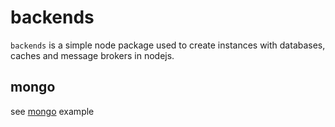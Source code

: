 # backends

`backends` is a simple node package used to create instances with databases, caches and message brokers in nodejs.

## mongo

see [mongo](./lib/mongo/README.md) example
